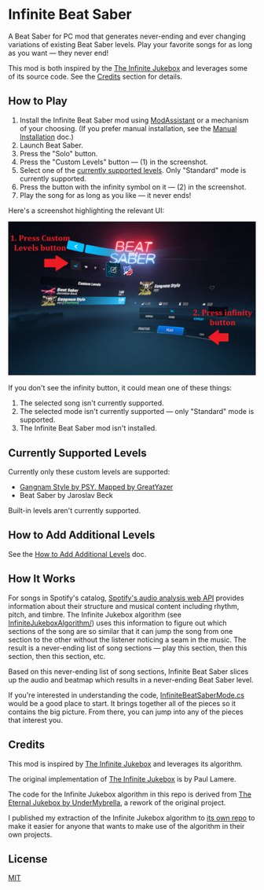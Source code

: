 # Infinite Beat Saber

A Beat Saber for PC mod that generates never-ending and ever changing variations of existing Beat Saber levels. Play your favorite songs for as long as you want &mdash; they never end!

This mod is both inspired by the [The Infinite Jukebox](https://musicmachinery.com/2012/11/12/the-infinite-jukebox/) and leverages some of its source code. See the [Credits](#credits) section for details.

## How to Play

1. Install the Infinite Beat Saber mod using [ModAssistant](https://github.com/Assistant/ModAssistant/releases/) or a mechanism of your choosing. (If you prefer manual installation, see the [Manual Installation](./docs/manual-installation.md) doc.)
2. Launch Beat Saber.
3. Press the "Solo" button.
4. Press the "Custom Levels" button &mdash; (1) in the screenshot.
5. Select one of the [currently supported levels](#currently-supported-levels). Only "Standard" mode is currently supported.
6. Press the button with the infinity symbol on it &mdash; (2) in the screenshot.
7. Play the song for as long as you like &mdash; it never ends!

Here's a screenshot highlighting the relevant UI:

![Screenshot highlighting the Custom Levels and infinity buttons](./docs/interface-intro.png)

If you don't see the infinity button, it could mean one of these things:
1. The selected song isn't currently supported.
2. The selected mode isn't currently supported &mdash; only "Standard" mode is supported.
3. The Infinite Beat Saber mod isn't installed.

## Currently Supported Levels

Currently only these custom levels are supported:
- [Gangnam Style by PSY. Mapped by GreatYazer](https://bsaber.com/songs/141/)
- Beat Saber by Jaroslav Beck

Built-in levels aren't currently supported.

## How to Add Additional Levels

See the [How to Add Additional Levels](./docs/how-to-add-additional-levels.md) doc.

## How It Works

For songs in Spotify's catalog, [Spotify's audio analysis web API](https://developer.spotify.com/documentation/web-api/reference/get-audio-analysis) provides information about their structure and musical content including rhythm, pitch, and timbre. The Infinite Jukebox algorithm (see [InfiniteJukeboxAlgorithm/](./InfiniteBeatSaber/InfiniteJukeboxAlgorithm/)) uses this information to figure out which sections of the song are so similar that it can jump the song from one section to the other without the listener noticing a seam in the music. The result is a never-ending list of song sections &mdash; play this section, then this section, then this section, etc.

Based on this never-ending list of song sections, Infinite Beat Saber slices up the audio and beatmap which results in a never-ending Beat Saber level.

If you're interested in understanding the code, [InfiniteBeatSaberMode.cs](./InfiniteBeatSaber/InfiniteBeatSaberMode.cs) would be a good place to start. It brings together all of the pieces so it contains the big picture. From there, you can jump into any of the pieces that interest you.

## Credits

This mod is inspired by [The Infinite Jukebox](https://musicmachinery.com/2012/11/12/the-infinite-jukebox/) and leverages its algorithm.

The original implementation of [The Infinite Jukebox](https://musicmachinery.com/2012/11/12/the-infinite-jukebox/) is by Paul Lamere.

The code for the Infinite Jukebox algorithm in this repo is derived from [The Eternal Jukebox by UnderMybrella](https://github.com/UnderMybrella/EternalJukebox/), a rework of the original project.

I published my extraction of the Infinite Jukebox algorithm to [its own repo](https://github.com/rigdern/InfiniteJukeboxAlgorithm) to make it easier for anyone that wants to make use of the algorithm in their own projects.

## License

[MIT](./LICENSE)
